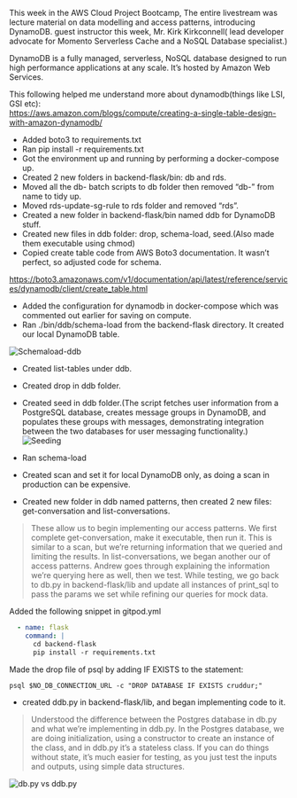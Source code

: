 This week in the AWS Cloud Project Bootcamp, 
The entire livestream was lecture material on data modelling and access patterns, introducing DynamoDB.
guest instructor this week, Mr. Kirk Kirkconnell( lead developer advocate for Momento Serverless Cache and a NoSQL Database specialist.)

DynamoDB is a fully managed, serverless, NoSQL database designed to run high performance applications at any scale. It’s hosted by Amazon Web Services. 

This following helped me understand more about dynamodb(things like LSI, GSI etc):  
https://aws.amazon.com/blogs/compute/creating-a-single-table-design-with-amazon-dynamodb/


- Added boto3 to requirements.txt
- Ran pip install -r requirements.txt
- Got the environment up and running by performing a docker-compose up.
- Created 2 new folders in backend-flask/bin: db and rds.
- Moved all the db- batch scripts to db folder then removed “db-” from name to tidy up.
- Moved rds-update-sg-rule to rds folder and removed “rds”.
- Created a new folder in backend-flask/bin named ddb for DynamoDB stuff.
- Created new files in ddb folder: drop, schema-load, seed.(Also made them executable using chmod)
- Copied create table code from AWS Boto3 documentation. It wasn’t perfect, so adjusted code for schema.  
  
https://boto3.amazonaws.com/v1/documentation/api/latest/reference/services/dynamodb/client/create_table.html
    
- Added the configuration for dynamodb in docker-compose which was commented out earlier for saving on compute.
- Ran ./bin/ddb/schema-load from the backend-flask directory.  It created our local DynamoDB table.
  
![Schemaload-ddb](https://github.com/bhanumalhotra123/aws-bootcamp-cruddur-2023/assets/144083659/c9bdec40-9edc-44a5-8ade-9673e8b43ba5)


- Created  list-tables under ddb.
- Created drop in ddb folder.
- Created seed in ddb folder.(The script fetches user information from a PostgreSQL database, creates message groups in DynamoDB, and populates these groups with messages, demonstrating integration between the two databases for user messaging functionality.)
![Seeding](https://github.com/bhanumalhotra123/aws-bootcamp-cruddur-2023/assets/144083659/3f48da00-c3f7-41f5-a78a-5834b33d366a)

  
- Ran schema-load
- Created scan and set it for local DynamoDB only, as doing a scan in production can be expensive.

- Created new folder in ddb named patterns, then created 2 new files: get-conversation and list-conversations.

> These allow us to begin implementing our access patterns. We first complete get-conversation, make it executable, then run it. This is similar to a scan, but
>  we’re returning information that we queried and limiting the results. In list-conversations, we began another our of access patterns. Andrew goes through
>  explaining the information we’re querying here as well, then we test. While testing, we go back to db.py in backend-flask/lib and update all instances of
>  print_sql to pass the params we set while refining our queries for mock data.

Added the following snippet in gitpod.yml
```yml
  - name: flask
    command: |
      cd backend-flask
      pip install -r requirements.txt
```
  

Made the drop file of psql by adding IF EXISTS to the statement:
```
psql $NO_DB_CONNECTION_URL -c "DROP DATABASE IF EXISTS cruddur;"
```
  
- created ddb.py in backend-flask/lib, and began implementing code to it. 
> Understood the difference between the Postgres database in db.py and what we’re implementing in ddb.py. In the Postgres database, we are doing initialization,
> using a constructor to create an instance of the class, and in ddb.py it’s a stateless class. If you can do things without state, it’s much easier for testing,
> as you just test the inputs and outputs, using simple data structures.

![db.py vs ddb.py](https://github.com/bhanumalhotra123/aws-bootcamp-cruddur-2023/assets/144083659/13b31d0a-df83-4efe-9a63-446e4da2f215)


